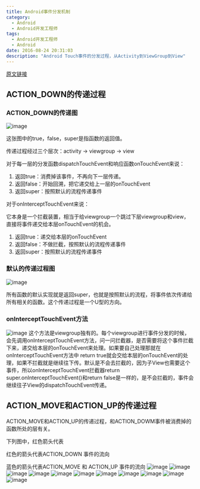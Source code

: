 ```yaml
---
title: Android事件分发机制
category:
  - Android
  - Android开发工程师
tags:
  - Android开发工程师
  - Android
date: 2016-08-24 20:31:03
description: "Android Touch事件的分发过程，从Activity到ViewGroup到View"
---
```


[原文链接](http://www.jianshu.com/p/e99b5e8bd67b)
## ACTION_DOWN的传递过程
### ACTION_DOWN的传递图
![image](/assets/img/Android-TouchEvent/touch_event_1.png)

这张图中的true，false，super是指函数的返回值。

传递过程经过三个层次：activity -> viewgroup -> view

对于每一层的分发函数dispatchTouchEvent和响应函数onTouchEvent来说：
1. 返回true：消费掉该事件，不再向下一层传递。
2. 返回false：开始回溯，把它递交给上一层的onTouchEvent
3. 返回super：按照默认的流程传递事件

对于onInterceptTouchEvent来说：

它本身是一个拦截装置，相当于给viewgroup一个跳过下层viewgroup和view，直接将事件递交给本层onTouchEvent的机会。
1. 返回true：递交给本层的onTouchEvent
2. 返回false：不做拦截，按照默认的流程传递事件
3. 返回super：按照默认的流程传递事件

### 默认的传递过程图
![image](/assets/img/Android-TouchEvent/touch_event_super.png)

所有函数的默认实现就是返回super，也就是按照默认的流程，将事件依次传递给所有相关的函数。这个传递过程是一个U型的方向。

### onInterceptTouchEvent方法
![image](/assets/img/Android-TouchEvent/touch_event_onInterceptTouchEvent.png)
这个方法是viewgroup独有的。每个viewgroup进行事件分发的时候，会先调用onInterceptTouchEvent方法，问一问拦截器，是否需要将这个事件拦截下来，递交给本层的onTouchEvent来处理。如果要自己处理那就在onInterceptTouchEvent方法中 return true就会交给本层的onTouchEvent的处理，如果不拦截就是继续往下传。默认是不会去拦截的，因为子View也需要这个事件，所以onInterceptTouchEvent拦截器return super.onInterceptTouchEvent()和return false是一样的，是不会拦截的，事件会继续往子View的dispatchTouchEvent传递。

## ACTION_MOVE和ACTION_UP的传递过程

ACTION_MOVE和ACTION_UP的传递过程，和ACTION_DOWM事件被消费掉的函数所处的层有关。

下列图中，红色箭头代表

红色的箭头代表ACTION_DOWN 事件的流向

蓝色的箭头代表ACTION_MOVE 和 ACTION_UP 事件的流向
![image](/assets/img/Android-TouchEvent/move-up-1.png)
![image](/assets/img/Android-TouchEvent/move-up-2.png)
![image](/assets/img/Android-TouchEvent/move-up-3.png)
![image](/assets/img/Android-TouchEvent/move-up-4.png)
![image](/assets/img/Android-TouchEvent/move-up-5.png)
![image](/assets/img/Android-TouchEvent/move-up-6.png)
![image](/assets/img/Android-TouchEvent/move-up-7.png)
![image](/assets/img/Android-TouchEvent/move-up-8.png)
![image](/assets/img/Android-TouchEvent/move-up-9.png)
![image](/assets/img/Android-TouchEvent/move-up-10.png)
![image](/assets/img/Android-TouchEvent/move-up-11.png)
